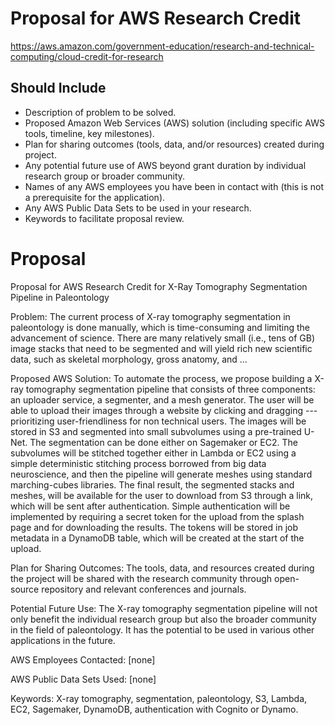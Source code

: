 # Proposal for AWS Research Credit

https://aws.amazon.com/government-education/research-and-technical-computing/cloud-credit-for-research

## Should Include

-   Description of problem to be solved.
-   Proposed Amazon Web Services (AWS) solution (including specific AWS tools, timeline, key milestones).
-   Plan for sharing outcomes (tools, data, and/or resources) created during project.
-   Any potential future use of AWS beyond grant duration by individual research group or broader community.
-   Names of any AWS employees you have been in contact with (this is not a prerequisite for the application).
-   Any AWS Public Data Sets to be used in your research.
-   Keywords to facilitate proposal review.

# Proposal

Proposal for AWS Research Credit for X-Ray Tomography Segmentation Pipeline in Paleontology

Problem:
The current process of X-ray tomography segmentation in paleontology is done manually, which is time-consuming and limiting the advancement of science. There are many relatively small (i.e., tens of GB) image stacks that need to be segmented and will yield rich new scientific data, such as skeletal morphology, gross anatomy, and ...

Proposed AWS Solution:
To automate the process, we propose building a X-ray tomography segmentation pipeline that consists of three components: an uploader service, a segmenter, and a mesh generator. The user will be able to upload their images through a website by clicking and dragging --- prioritizing user-friendliness for non technical users. The images will be stored in S3 and segmented into small subvolumes using a pre-trained U-Net. The segmentation can be done either on Sagemaker or EC2. The subvolumes will be stitched together either in Lambda or EC2 using a simple deterministic stitching process borrowed from big data neuroscience, and then the pipeline will generate meshes using standard marching-cubes libraries. The final result, the segmented stacks and meshes, will be available for the user to download from S3 through a link, which will be sent after authentication. Simple authentication will be implemented by requiring a secret token for the upload from the splash page and for downloading the results. The tokens will be stored in job metadata in a DynamoDB table, which will be created at the start of the upload.

Plan for Sharing Outcomes:
The tools, data, and resources created during the project will be shared with the research community through open-source repository and relevant conferences and journals.

Potential Future Use:
The X-ray tomography segmentation pipeline will not only benefit the individual research group but also the broader community in the field of paleontology. It has the potential to be used in various other applications in the future.

AWS Employees Contacted: [none]

AWS Public Data Sets Used: [none]

Keywords: X-ray tomography, segmentation, paleontology, S3, Lambda, EC2, Sagemaker, DynamoDB, authentication with Cognito or Dynamo.
